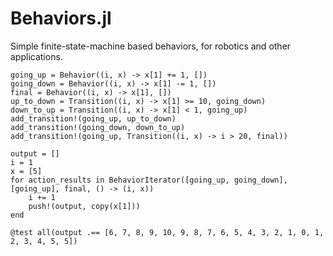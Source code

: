 # Behaviors.jl

Simple finite-state-machine based behaviors, for robotics and other applications. 

	going_up = Behavior((i, x) -> x[1] += 1, [])
	going_down = Behavior((i, x) -> x[1] -= 1, [])
	final = Behavior((i, x) -> x[1], [])
	up_to_down = Transition((i, x) -> x[1] >= 10, going_down)
	down_to_up = Transition((i, x) -> x[1] < 1, going_up)
	add_transition!(going_up, up_to_down)
	add_transition!(going_down, down_to_up)
	add_transition!(going_up, Transition((i, x) -> i > 20, final))

	output = []
	i = 1
	x = [5]
	for action_results in BehaviorIterator([going_up, going_down], [going_up], final, () -> (i, x))
	    i += 1
	    push!(output, copy(x[1]))
	end

	@test all(output .== [6, 7, 8, 9, 10, 9, 8, 7, 6, 5, 4, 3, 2, 1, 0, 1, 2, 3, 4, 5, 5])
